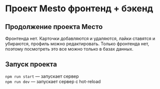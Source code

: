 # Проект Mesto фронтенд + бэкенд

## Продолжение проекта Место    
Фронтенда нет. Карточки добавляются и удаляются, лайки ставятся и убираются, профиль можно редактировать. Только фронтенда нет, поэтому посмотреть это все можно только в базах данных.

## Запуск проекта

`npm run start` — запускает сервер   
`npm run dev` — запускает сервер с hot-reload
